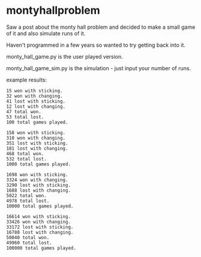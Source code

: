 # montyhallproblem

Saw a post about the monty hall problem and decided to make a small game of it and also simulate runs of it.

Haven't programmed in a few years so wanted to try getting back into it.

monty_hall_game.py  is the user played version.

monty_hall_game_sim.py is the simulation - just input your number of runs.

example results:

```
15 won with sticking.
32 won with changing.
41 lost with sticking.
12 lost with changing.
47 total won.
53 total lost.
100 total games played.

158 won with sticking.
310 won with changing.
351 lost with sticking.
181 lost with changing.
468 total won.
532 total lost.
1000 total games played.

1698 won with sticking.
3324 won with changing.
3290 lost with sticking.
1688 lost with changing.
5022 total won.
4978 total lost.
10000 total games played.

16614 won with sticking.
33426 won with changing.
33172 lost with sticking.
16788 lost with changing.
50040 total won.
49960 total lost.
100000 total games played.
```
